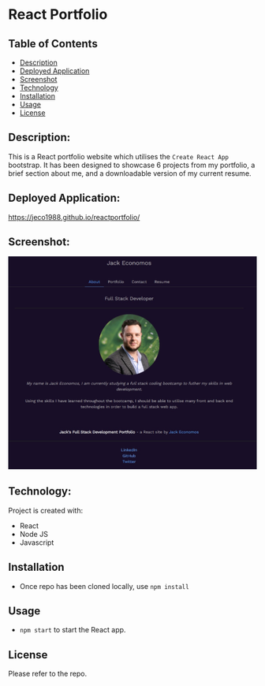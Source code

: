 # React Portfolio

## Table of Contents

- [Description](#Description)
- [Deployed Application](#Deployedapplication)
- [Screenshot](#Screenshot)
- [Technology](#Technology)
- [Installation](#Installation)
- [Usage](#Usage)
- [License](#License)

## Description:

This is a React portfolio website which utilises the `Create React App` bootstrap. It has been designed to showcase 6 projects from my portfolio, a brief section about me, and a downloadable version of my current resume.

## Deployed Application:

https://jeco1988.github.io/reactportfolio/

## Screenshot:

![Project Screenshot](/public/img/screenshot.jpg "React Portfolio")

## Technology:

Project is created with:

- React
- Node JS
- Javascript

## Installation

- Once repo has been cloned locally, use `npm install`

## Usage

- `npm start` to start the React app.

## License

Please refer to the repo.